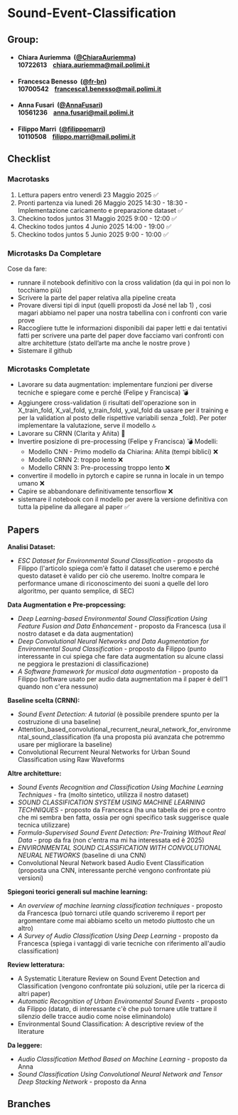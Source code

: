 # Sound-Event-Classification

## Group:

- ####  Chiara Auriemma &nbsp;([@ChiaraAuriemma](https://github.com/ChiaraAuriemma))<br> 10722613 &nbsp;&nbsp; chiara.auriemma@mail.polimi.it

- ####  Francesca Benesso &nbsp;([@fr-bn](https://github.com/fr-bn))<br> 10700542 &nbsp;&nbsp; francesca1.benesso@mail.polimi.it

- ####  Anna Fusari &nbsp;([@AnnaFusari](https://github.com/AnnaFusari))<br> 10561236 &nbsp;&nbsp; anna.fusari@mail.polimi.it

- ####  Filippo Marri &nbsp;([@filippomarri](https://github.com/filippomarri))<br> 10110508 &nbsp;&nbsp; filippo.marri@mail.polimi.it

## Checklist

### Macrotasks
1.  Lettura papers entro venerdì 23 Maggio 2025 ✅
2.  Pronti partenza via lunedì 26 Maggio 2025 14:30 - 18:30 - Implementazione caricamento e preparazione dataset ✅
3.  Checkino todos juntos 31 Maggio 2025 9:00 - 12:00 ✅
4.  Checkino todos juntos 4 Junio 2025 14:00 - 19:00 ✅
5.  Checkino todos juntos 5 Junio 2025 9:00 - 10:00 ✅

### Microtasks Da Completare
Cose da fare:
- ⁠runnare il notebook definitivo con la cross validation (da qui in poi non lo tocchiamo più)
- ⁠Scrivere la parte del paper relativa alla pipeline creata
- Provare diversi tipi di input (quelli proposti da José nel lab 1) , così magari abbiamo nel paper una nostra tabellina con i confronti con varie prove
- ⁠⁠Raccogliere tutte  le informazioni disponibili dai paper letti e dai tentativi fatti per scrivere una parte del paper dove facciamo vari confronti con altre architetture (stato dell’arte ma anche le nostre prove )
- Sistemare il github

### Microtasks Completate
- Lavorare su data augmentation: implementare funzioni per diverse tecniche e spiegare come e perché (Felipe y Francisca) 💣 
- Aggiungere cross-validation (i risultati dell'operazione son in X_train_fold, X_val_fold, y_train_fold, y_val_fold da uasare per il training e per la validation al posto delle rispettive variabili senza _fold). Per poter implementare la valutazione, serve il modello 🔝
- Lavorare su CRNN (Clarita y Añita) 🪩
- Invertire posizione di pre-processing (Felipe y Francisca) 💣 
Modelli:
    - Modello CNN - Primo modello da Chiarina: Añita (tempi biblici) ❌
    - Modello CRNN 2: troppo lento ❌
    - Modello CRNN 3: Pre-processing troppo lento ❌
- convertire il modello in pytorch e capire se runna in locale in un tempo umano ❌
- Capire se abbandonare definitivamente tensorflow ❌
- sistemare il notebook con il modello per avere la versione definitiva con tutta la pipeline da allegare al paper ✅

## Papers

**Analisi Dataset:**
- *ESC Dataset for Environmental Sound Classification* - proposto da Filippo (l'articolo spiega com'è fatto il dataset che useremo e perché questo dataset è valido per ciò che useremo. Inoltre compara le performance umane di riconoscimento dei suoni a quelle del loro algoritmo, per quanto semplice, di SEC)

**Data Augmentation e Pre-propcessing:**
- *Deep Learning-based Environmental Sound Classification Using Feature Fusion and Data Enhancement* - proposto da Francesca (usa il nostro dataset e da data augmentation)
- *Deep Convolutional Neural Networks and Data Augmentation for Environmental Sound Classification* - proposto da Filippo (punto interessante in cui spiega che fare data augmentation su alcune classi ne peggiora le prestazioni di classificazione)
- *A Software framework for musical data augmentation* - proposto da Filippo (software usato per audio data augmentation ma il paper è dell'1 quando non c'era nessuno)

**Baseline scelta (CRNN):**
- *Sound Event Detection: A tutorial* (è possibile prendere spunto per la costruzione di una baseline)
- Attention_based_convolutional_recurrent_neural_network_for_environmental_sound_classification (fa una proposta piú avanzata che potremmo usare per migliorare la baseline)
- Convolutional Recurrent Neural Networks for Urban Sound Classification using Raw Waveforms 

**Altre architetture:**
- *Sound Events Recognition and Classification Using Machine Learning Techniques* - fra (molto sintetico, utilizza il nostro dataset)
- *SOUND CLASSIFICATION SYSTEM USING MACHINE LEARNING TECHNIQUES* - proposto da Francesca (ha una tabella dei pro e contro che mi sembra ben fatta, ossia per ogni specifico task suggerisce quale tecnica utilizzare)
- *Formula-Supervised Sound Event Detection: Pre-Training Without Real Data* - prop da fra (non c'entra ma mi ha interessata ed è 2025)
- *ENVIRONMENTAL SOUND CLASSIFICATION WITH CONVOLUTIONAL NEURAL NETWORKS* (baseline di una CNN)
- Convolutional Neural Network based Audio Event Classification (proposta una CNN, interessante perché vengono confrontate piú versioni)

**Spiegoni teorici generali sul machine learning:**
- *An overview of machine learning classification techniques* - proposto da Francesca (può tornarci utile quando scriveremo il report per argomentare come mai abbiamo scelto un metodo piuttosto che un altro)
- *A Survey of Audio Classification Using Deep Learning* - proposto da Francesca (spiega i vantaggi di varie tecniche con riferimento all'audio classification)

**Review letteratura:**
- A Systematic Literature Review on Sound Event Detection and Classification (vengono confrontate piú soluzioni, utile per la ricerca di altri paper)
- *Automatic Recognition of Urban Enviromental Sound Events* - proposto da Filippo (datato, di interessante c'è che può tornare utile trattare il silenzio delle tracce audio come noise eliminandolo)
- Environmental Sound Classification: A descriptive review of the literature

**Da leggere:**
- *Audio Classification Method Based on Machine Learning* - proposto da Anna
- *Sound Classification Using Convolutional Neural Network and Tensor Deep Stacking Network* - proposto da Anna


## Branches




